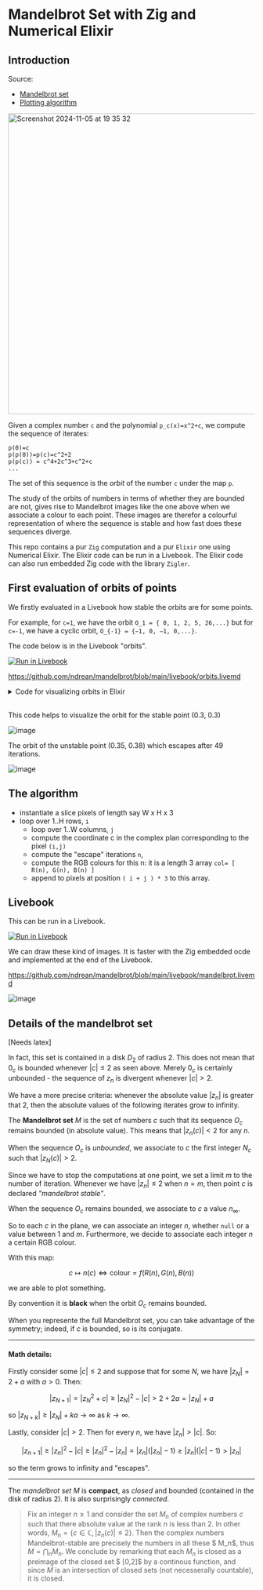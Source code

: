# Mandelbrot Set with Zig and Numerical Elixir

## Introduction

Source:

- [Mandelbrot set](https://en.wikipedia.org/wiki/Mandelbrot_set)
- [Plotting algorithm](https://en.wikipedia.org/wiki/Plotting_algorithms_for_the_Mandelbrot_set)

<img width="613" alt="Screenshot 2024-11-05 at 19 35 32" src="https://github.com/user-attachments/assets/9eb71bec-b77e-4d04-bc88-bb86d19d6219">

Given a complex number `c` and the polynomial `p_c(x)=x^2+c`, we compute the sequence of iterates:

```
p(0)=c
p(p(0))=p(c)=c^2+2
p(p(c)) = c^4+2c^3+c^2+c
...
```

The set of this sequence is the _orbit_ of the number `c` under the map `p`.

The study of the orbits of numbers in terms of whether they are bounded are not, gives rise to Mandelbrot images like the one above when we associate a colour to each point.
These images are therefor a colourful representation of where the sequence is stable and how fast does these sequences diverge.

This repo contains a pur `Zig` computation and a pur `Elixir` one using Numerical Elixir. The Elixir code can be run in a Livebook. The Elixir code can also run embedded Zig code with the library `Zigler`.

## First evaluation of orbits of points

We firstly evaluated in a Livebook how stable the orbits are for some points.

For example, for `c=1`, we have the orbit `O_1 = { 0, 1, 2, 5, 26,...}` but for `c=-1`, we have a cyclic orbit, `O_{-1} = {−1, 0, −1, 0,...}`.

The code below is in the Livebook "orbits".

[![Run in Livebook](https://livebook.dev/badge/v1/blue.svg)](https://livebook.dev/run?url=https%3A%2F%2Fgithub.com%2Fndrean%2Fmandelbrot%2Fblob%2Fmain%2Flivebook%2Forbits.livemd)

<https://github.com/ndrean/mandelbrot/blob/main/livebook/orbits.livemd>

<details><summary>Code for visualizing orbits in Elixir</summary>
  
# Mandelbrot orbits

```elixir
Mix.install(
  [
    {:nx, "~> 0.9.1"},
    {:exla, "~> 0.9.1"},
    {:kino_vega_lite, "~> 0.1.11"},
    {:complex, "~> 0.5.0"}
  ],
  config: [nx: [default_backend: EXLA.Backend]]
)
Nx.Defn.global_default_options(compiler: EXLA, client: :host)
```

## Nx computations

```elixir
defmodule Ncx do
  import Nx.Defn

  defn i(), do: Nx.Constants.i()
  # primitive to build a complex scalar tensor
  defn new(x,y), do: x + i() * y
  # square norm
  defn sq_norm(z), do: Nx.conjugate(z) |> Nx.dot(z) |> Nx.real()
end
```

## Orbit number

```elixir
defmodule Orbit do
  import Nx.Defn

  defn p(z,c), do: z*z + c

  defn calc(c, opts) do
    n = opts[:n]

    while { i=1, _nb=0, t=Nx.broadcast(c,{n}),c }, Nx.less(i,n) do
      cond do
        Nx.greater(Ncx.sq_norm(t[i-1]), 4) ->
          {n, i-1, t, c}
        true ->
        { i + 1, i, Nx.indexed_put(t, Nx.stack([i]), p(t[i-1], c)),c }
      end
    end
  end
end



```

## Plotting orbits

```elixir
defmodule Plot do
  def new(cx,cy, imax) do
    c = Ncx.new(cx,cy)
    {_, nb, t, _} = Orbit.calc(c, n: imax)

    {data_x,data_y} = Nx.slice(t, [0], [Nx.to_number(nb)])
    |> Nx.to_list()
    |> Enum.map(fn z -> {Complex.real(z), Complex.imag(z)} end)
    |> Enum.unzip()

    {nb, %{x: data_x, y: data_y}, %{x: [cx], y: [cy]}}
  end
end

```

## Unstable point

```elixir
# Unstable point
cx = 0.35;
cy = 0.38

{nb, data, data1} = Plot.new(cx, cy, 100)
"Point [#{cx},#{cy}] is unstable. It escapes after #{Nx.to_number(nb)} iterations"
```

```elixir
VegaLite.new(width: 600, height: 600)
|> VegaLite.layers([
  VegaLite.new()
  |> VegaLite.data_from_values(data, only: ["x", "y"])
  |> VegaLite.mark(:point)
  |> VegaLite.encode_field(:x, "x", type: :quantitative)
  |> VegaLite.encode_field(:y, "y", type: :quantitative),
  VegaLite.new()
  |> VegaLite.data_from_values(data1, only: ["x", "y"])
  |> VegaLite.mark(:point, tooltip: true, color: "red")
  |> VegaLite.encode_field(:x, "x", type: :quantitative)
  |> VegaLite.encode_field(:y, "y", type: :quantitative)
])
```

## Example Stable point

```elixir
cx = 0.3;
cy = 0.3

{nb, data, data1} = Plot.new(cx, cy, 100)
"Point [#{cx},#{cy}] is stable. It says bounded after #{Nx.to_number(nb)} iterations"
```

```elixir
VegaLite.new(width: 600, height: 600)
|> VegaLite.layers([
  VegaLite.new()
  |> VegaLite.data_from_values(data, only: ["x", "y"])
  |> VegaLite.mark(:point, color: "green")
  |> VegaLite.encode_field(:x, "x", type: :quantitative)
  |> VegaLite.encode_field(:y, "y", type: :quantitative),
  VegaLite.new()
  |> VegaLite.data_from_values(data1, only: ["x", "y"])
  |> VegaLite.mark(:point, color: "blue")
  |> VegaLite.encode_field(:x, "x", type: :quantitative)
  |> VegaLite.encode_field(:y, "y", type: :quantitative),
])


```

</details>
<br/>

This code helps to visualize the orbit for the stable point (0.3, 0.3)

![image](https://github.com/user-attachments/assets/baca9f97-e9d2-4bb0-8ad3-3153504a7944)

The orbit of the unstable point (0.35, 0.38) which escapes after 49 iterations.

![image](https://github.com/user-attachments/assets/56403cd1-870a-4d3c-8ad3-33527eb04650)

## The algorithm

- instantiate a slice pixels of length say W x H x 3
- loop over 1..H rows, `i`
  - loop over 1..W columns, `j`
  - compute the coordinate c in the complex plan corresponding to the pixel `(i,j)`
  - compute the "escape" iterations `n`,
  - compute the RGB colours for this n: it is a length 3 array `col= [ R(n), G(n), B(n) ]`
  - append to pixels at position `( i + j ) * 3` to this array.

## Livebook

This can be run in a Livebook.

[![Run in Livebook](https://livebook.dev/badge/v1/blue.svg)](https://livebook.dev/run?url=https%3A%2F%2Fgithub.com%2Fndrean%2Fmandelbrot%2Fblob%2Fmain%2Flivebook%2Fmandelbrot.livemd)

We can draw these kind of images. It is faster with the Zig embedded ocde and implemented at the end of the Livebook.

<https://github.com/ndrean/mandelbrot/blob/main/livebook/mandelbrot.livemd>

![image](https://github.com/user-attachments/assets/e747dbc9-02b1-4fd3-9670-73218d632a5a)

## Details of the mandelbrot set

[Needs latex]

In fact, this set is contained in a disk $`D_2`$ of radius 2. This does not mean that $`0_c`$ is bounded whenever $`|c|\leq 2`$ as seen above. Merely $`0_c`$ is certainly unbounded - the sequence of $`z_n`$ is divergent whenever $`|c| > 2`$.

We have a more precise criteria: whenever the absolute value $|z_n|$ is greater that 2, then the absolute values of the following iterates grow to infinity.

The **Mandelbrot set** $M$ is the set of numbers $c$ such that its sequence $O_c$ remains bounded (in absolute value). This means that $| z_n (c) | < 2$ for any $n$.

When the sequence $O_c$ is _unbounded_, we associate to $c$ the first integer $N_c$ such that $|z_N (c)| > 2$.

Since we have to stop the computations at one point, we set a limit $m$ to the number of iteration. Whenever we have $|z_{n}|\leq 2$ when $n=m$, then point $c$ is declared _"mandelbrot stable"_.

When the sequence $O_c$ remains bounded, we associate to $c$ a value $n_{\infty}$.

So to each $c$ in the plane, we can associate an integer $n$, whether `null` or a value between 1 and $m$.
Furthermore, we decide to associate each integer $n$ a certain RGB colour.

With this map:

$$c \mapsto n(c) \Leftrightarrow \mathrm{colour} = f\big(R(n),G(n),B(n)\big)$$

we are able to plot something.

By convention it is **black** when the orbit $O_c$ remains bounded.

When you represente the full Mandelbrot set, you can take advantage of the symmetry; indeed, if $c$ is bounded, so is its conjugate.

<hr/>

#### Math details:

Firstly consider some $|c| \leq 2$ and suppose that for some $N$, we have $|z_N|= 2+a$ with $a > 0$. Then:

$$|z_{N+1}| = |z_N^2+c|\geq |z_N|^2 -|c| > 2+2a = |z_N|+a$$

so $|z_{N+k}| \geq |z_N| +ka \to \infty$ as $k\to \infty$.

Lastly, consider $|c| > 2$. Then for every $n$, we have $|z_n| > |c|$. So:

$$|z_{n+1}| \geq |z_n|^2 -|c| \geq |z_n|^2-|z_n| = |z_n|(|z_n|-1) \geq |z_n|(|c|-1) > |z_n|$$

so the term grows to infinity and "escapes".

<hr/>

The _mandelbrot set_ $M$ is **compact**, as _closed_ and bounded (contained in the disk of radius 2).
It is also surprisingly _connected_.

> Fix an integer $n\geq 1$ and consider the set $M_n$ of complex numbers $c$ such that there absolute value at the rank $n$ is less than 2. In other words, $M_n=\{c\in\mathbb{C}, \, |z_n(c)|\leq 2\}$. Then the complex numbers Mandelbrot-stable are precisely the numbers in all these $ M_n$, thus $M = \bigcap_n M_n$.
> We conclude by remarking that each $M_n$ is closed as a preimage of the closed set $ [0,2]$ by a continous function, and since $M$ is an intersection of closed sets (not necesserally countable), it is closed.
